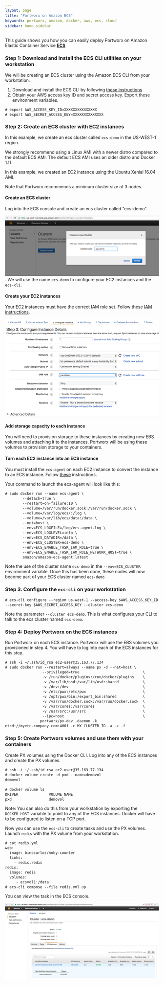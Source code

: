 ```yaml
---
layout: page
title: "Portworx on Amazon ECS"
keywords: portworx, amazon, docker, aws, ecs, cloud
sidebar: home_sidebar
---
```


This guide shows you how you can easily deploy Portworx on Amazon Elastic Container Service [**ECS**](https://aws.amazon.com/ecs/)

### Step 1: Download and install the ECS CLI utilities on your workstation
We will be creating an ECS cluster using the Amazon ECS CLI from your workstation.

1. Download and install the ECS CLI by following [these instructions](http://docs.aws.amazon.com/AmazonECS/latest/developerguide/ECS_CLI_installation.html)
2. Obtain your AWS access key ID and secret access key.  Export these environment variables.

```
# export AWS_ACCESS_KEY_ID=XXXXXXXXXXXXXXX
# export AWS_SECRET_ACCESS_KEY=XXXXXXXXXXXXXX
```

### Step 2: Create an ECS cluster with EC2 instances
In this example, we create an ecs cluster called `ecs-demo` in the US-WEST-1 region.

We strongly recommend using a Linux AMI with a newer distro compared to the default ECS AMI.  The default ECS AMI uses an older distro and Docker 1.11.

In this example, we created an EC2 instance using the Ubuntu Xenial 16.04 AMI.

Note that Portworx recommends a minimum cluster size of 3 nodes.

#### Create an ECS cluster
Log into the ECS console and create an ecs cluster called "ecs-demo".

![ecs-clust-create](images/ecs-clust-create.png "ecs").  We will use the name `ecs-demo` to configure your EC2 instances and the `ecs-cli`.

#### Create your EC2 instances
Your EC2 instances must have the correct IAM role set.  Follow these [IAM instructions](http://docs.aws.amazon.com/AmazonECS/latest/developerguide/instance_IAM_role.html).

![IAM](images/iam-role.png "IAM")

#### Add storage capacity to each instance
You will need to provision storage to these instances by creating new EBS volumes and attaching it to the instances.  Portworx will be using these volumes to provision storage to your containers.

#### Turn each EC2 instance into an ECS instance
You must install the `ecs-agent` on each EC2 instance to convert the instance to an ECS instance.   Follow [these](http://docs.aws.amazon.com/AmazonECS/latest/developerguide/ecs-agent-install.html) instructions.

Your command to launch the ecs-agent will look like this:

```
# sudo docker run --name ecs-agent \
		--detach=true \
		--restart=on-failure:10 \
		--volume=/var/run/docker.sock:/var/run/docker.sock \
		--volume=/var/log/ecs/:/log \
		--volume=/var/lib/ecs/data:/data \
		--net=host \
		--env=ECS_LOGFILE=/log/ecs-agent.log \
		--env=ECS_LOGLEVEL=info \
		--env=ECS_DATADIR=/data \
		--env=ECS_CLUSTER=ecs-demo \
		--env=ECS_ENABLE_TASK_IAM_ROLE=true \
		--env=ECS_ENABLE_TASK_IAM_ROLE_NETWORK_HOST=true \
		amazon/amazon-ecs-agent:latest
```

Note the use of the cluster name `ecs-demo` in the `--env=ECS_CLUSTER` environment variable.  Once this has been done, these nodes will now become part of your ECS cluster named `ecs-demo`

### Step 3. Configure the `ecs-cli` on your workstation

```
# ecs-cli configure --region us-west-1 --access-key $AWS_ACCESS_KEY_ID --secret-key $AWS_SECRET_ACCESS_KEY --cluster ecs-demo
```

Note the parameter `--cluster ecs-demo`.  This is what configures your CLI to talk to the ecs cluster named `ecs-demo`.

### Step 4: Deploy Portworx on the ECS instances
Run Portworx on each ECS instance.  Portworx will use the EBS volumes you provisioned in step 4.  You will have to log into each of the ECS instances for this step.

```
# ssh -i ~/.ssh/id_rsa ec2-user@35.163.77.134
# sudo docker run --restart=always --name px -d --net=host \
                 --privileged=true                             \
                 -v /run/docker/plugins:/run/docker/plugins    \
                 -v /var/lib/osd:/var/lib/osd:shared           \
                 -v /dev:/dev                                  \
                 -v /etc/pwx:/etc/pwx                          \
                 -v /opt/pwx/bin:/export_bin:shared            \
                 -v /var/run/docker.sock:/var/run/docker.sock  \
                 -v /var/cores:/var/cores                      \
                 -v /usr/src:/usr/src                          \
                 --ipc=host                                    \
                portworx/px-dev -daemon -k etcd://myetc.company.com:4001 -c MY_CLUSTER_ID -a -z -f
```

### Step 5: Create Portworx volumes and use them with your containers
Create PX volumes using the Docker CLI.  Log into any of the ECS instances and create the PX volumes.

```
# ssh -i ~/.ssh/id_rsa ec2-user@35.163.77.134
# docker volume create -d pxd --name=demovol
demovol

# docker volume ls
DRIVER              VOLUME NAME
pxd                 demovol
```
Note: You can also do this from your workstation by exporting the `DOCKER_HOST` variable to point to any of the ECS instances.  Docker will have to be configured to listen on a TCP port.

Now you can use the `ecs-cli` to create tasks and use the PX volumes.  Launch `redis` with the PX volume from your workstation.

```
# cat redis.yml
web:
  image: binocarlos/moby-counter
  links:
    - redis:redis
redis:
  image: redis
  volumes:
     - ecsvol1:/data
# ecs-cli compose --file redis.yml up 
```

You can view the task in the ECS console.

![task](images/ecs-task.png "task")
